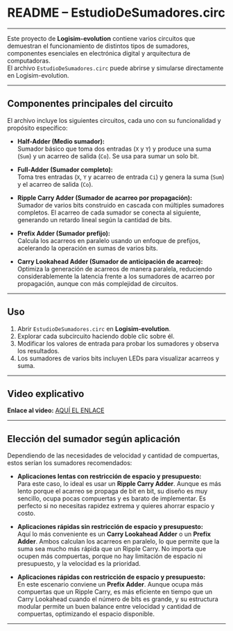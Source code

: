 # README – EstudioDeSumadores.circ

---

Este proyecto de **Logisim-evolution** contiene varios circuitos que demuestran el funcionamiento de distintos tipos de sumadores, componentes esenciales en electrónica digital y arquitectura de computadoras.  
El archivo `EstudioDeSumadores.circ` puede abrirse y simularse directamente en Logisim-evolution.

---

## Componentes principales del circuito

El archivo incluye los siguientes circuitos, cada uno con su funcionalidad y propósito específico:

* **Half-Adder (Medio sumador):**  
  Sumador básico que toma dos entradas (`X` y `Y`) y produce una suma (`Sum`) y un acarreo de salida (`Co`). Se usa para sumar un solo bit.

* **Full-Adder (Sumador completo):**  
  Toma tres entradas (`X`, `Y` y acarreo de entrada `Ci`) y genera la suma (`Sum`) y el acarreo de salida (`Co`).

* **Ripple Carry Adder (Sumador de acarreo por propagación):**  
  Sumador de varios bits construido en cascada con múltiples sumadores completos. El acarreo de cada sumador se conecta al siguiente, generando un retardo lineal según la cantidad de bits.

* **Prefix Adder (Sumador prefijo):**  
  Calcula los acarreos en paralelo usando un enfoque de prefijos, acelerando la operación en sumas de varios bits.

* **Carry Lookahead Adder (Sumador de anticipación de acarreo):**  
  Optimiza la generación de acarreos de manera paralela, reduciendo considerablemente la latencia frente a los sumadores de acarreo por propagación, aunque con más complejidad de circuitos.

---

## Uso

1. Abrir `EstudioDeSumadores.circ` en **Logisim-evolution**.  
2. Explorar cada subcircuito haciendo doble clic sobre él.  
3. Modificar los valores de entrada para probar los sumadores y observa los resultados.  
4. Los sumadores de varios bits incluyen LEDs para visualizar acarreos y suma.

---

## Video explicativo

**Enlace al video:** [AQUÍ EL ENLACE](#)

---

## Elección del sumador según aplicación

Dependiendo de las necesidades de velocidad y cantidad de compuertas, estos serían los sumadores recomendados:

* **Aplicaciones lentas con restricción de espacio y presupuesto:**  
  Para este caso, lo ideal es usar un **Ripple Carry Adder**. Aunque es más lento porque el acarreo se propaga de bit en bit, su diseño es muy sencillo, ocupa pocas compuertas y es barato de implementar. Es perfecto si no necesitas rapidez extrema y quieres ahorrar espacio y costo.

* **Aplicaciones rápidas sin restricción de espacio y presupuesto:**  
  Aquí lo más conveniente es un **Carry Lookahead Adder** o un **Prefix Adder**. Ambos calculan los acarreos en paralelo, lo que permite que la suma sea mucho más rápida que un Ripple Carry. No importa que ocupen más compuertas, porque no hay limitación de espacio ni presupuesto, y la velocidad es la prioridad.

* **Aplicaciones rápidas con restricción de espacio y presupuesto:**  
  En este escenario conviene un **Prefix Adder**. Aunque ocupa más compuertas que un Ripple Carry, es más eficiente en tiempo que un Carry Lookahead cuando el número de bits es grande, y su estructura modular permite un buen balance entre velocidad y cantidad de compuertas, optimizando el espacio disponible.

---
